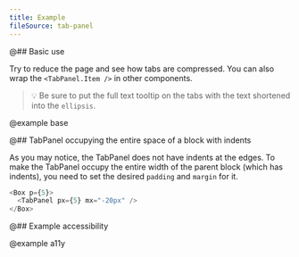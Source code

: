 ```yaml
---
title: Example
fileSource: tab-panel
---
```


@## Basic use

Try to reduce the page and see how tabs are compressed. You can also wrap the `<TabPanel.Item />` in other components.

> 💡 Be sure to put the full text tooltip on the tabs with the text shortened into the `ellipsis`.

@example base

@## TabPanel occupying the entire space of a block with indents

As you may notice, the TabPanel does not have indents at the edges. To make the TabPanel occupy the entire width of the parent block (which has indents), you need to set the desired `padding` and `margin` for it.

```typescript
<Box p={5}>
  <TabPanel px={5} mx="-20px" />
</Box>
```

@## Example accessibility

@example a11y
